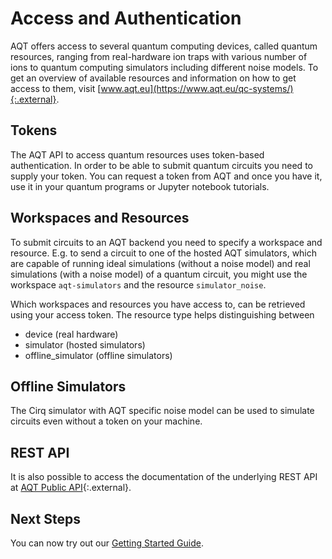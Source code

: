 # Access and Authentication

AQT offers access to several quantum computing devices, called quantum resources,
ranging from real-hardware ion traps with various number of ions to
quantum computing simulators including different noise models.
To get an overview of available resources and information on how to get 
access to them, visit [www.aqt.eu](https://www.aqt.eu/qc-systems/){:.external}.

## Tokens

The AQT API to access quantum resources uses token-based authentication. In order to be
able to submit quantum circuits you need to supply your token. You can request a 
token from AQT and once you have it, use it in your quantum programs 
or Jupyter notebook tutorials.

## Workspaces and Resources

To submit circuits to an AQT backend you need to specify a workspace and resource.
E.g. to send a circuit to one of the hosted AQT simulators, which are capable of 
running ideal simulations (without a noise model) and real simulations (with a 
noise model) of a quantum circuit, you might use the workspace `aqt-simulators` 
and the resource `simulator_noise`.

Which workspaces and resources you have access to, can be retrieved using your access 
token. The resource type helps distinguishing between
- device (real hardware)
- simulator (hosted simulators)
- offline_simulator (offline simulators)

## Offline Simulators

The Cirq simulator with AQT specific noise model can be used to simulate circuits 
even without a token on your machine. 

## REST API

It is also possible to access the documentation of the underlying REST API at 
[AQT Public API](https://arnica.aqt.eu/api/v1/docs){:.external}.

## Next Steps

You can now try out our [Getting Started Guide](./getting_started.ipynb).

